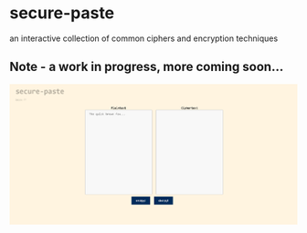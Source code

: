 # secure-paste

an interactive collection of common ciphers and encryption techniques

 

## Note - a work in progress, more coming soon...

![Fig.1](./assets/fig1.png)  
